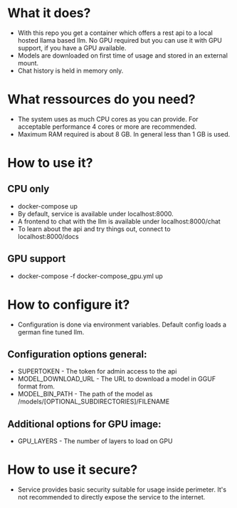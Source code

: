 # What it does? 
* With this repo you get a container which offers a rest api to a local hosted llama based llm. No GPU required but you can use it with GPU support, if you have a GPU available.
* Models are downloaded on first time of usage and stored in an external mount.
* Chat history is held in memory only.

# What ressources do you need?
* The system uses as much CPU cores as you can provide. For acceptable performance 4 cores or more are recommended.
* Maximum RAM required is about 8 GB. In general less than 1 GB is used.

# How to use it?

## CPU only
* docker-compose up 
* By default, service is available under localhost:8000.
* A frontend to chat with the llm is available under localhost:8000/chat
* To learn about the api and try things out, connect to localhost:8000/docs

## GPU support
* docker-compose -f docker-compose_gpu.yml up

# How to configure it?

* Configuration is done via environment variables. Default config loads a german fine tuned llm. 

## Configuration options general:
* SUPERTOKEN - The token for admin access to the api
* MODEL_DOWNLOAD_URL - The URL to download a model in GGUF format from.
* MODEL_BIN_PATH - The path of the model as /models/[OPTIONAL_SUBDIRECTORIES]/FILENAME

## Additional options for GPU image:
* GPU_LAYERS - The number of layers to load on GPU


# How to use it secure?
* Service provides basic security suitable for usage inside perimeter. It's not recommended to directly expose the service to the internet.

